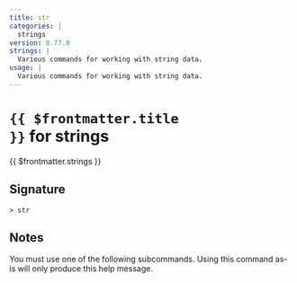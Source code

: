 ```yaml
---
title: str
categories: |
  strings
version: 0.77.0
strings: |
  Various commands for working with string data.
usage: |
  Various commands for working with string data.
---
```


# <code>{{ $frontmatter.title }}</code> for strings

<div class='command-title'>{{ $frontmatter.strings }}</div>

## Signature

```> str ```

## Notes
You must use one of the following subcommands. Using this command as-is will only produce this help message.